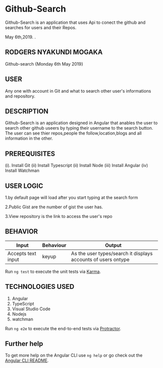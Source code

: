 # Github-Search

Github-Search is an application that uses Api to conect the github and searches for users and
their Repos.

May 6th,2019.
.

## RODGERS NYAKUNDI MOGAKA
Github-search {Monday 6th May 2019}

## USER
Any one with account in Git and what to search other user's informations and repository.


## DESCRIPTION

Github-Search is an application designed in Angular that anables the user to search other github useers by typing their username to the search button. The user can see thier repos,people the follow,location,blogs and all information in the other.

## PREREQUISITES
(i). Install Git
(ii) Install Typescript
(ii) Install Node
(iii) Install Angular
(iv) Install Watchman

## USER LOGIC 
1.by default page will load after you start typing at the search form

2.Public Gist are the number of gist the user has.

3.View repository is the link to access the user's repo

## BEHAVIOR


| Input              | Behaviour | Output                                                        |
|--------------------|-----------|---------------------------------------------------------------|
| Accepts text input | keyup     | As the user types/search it displays accounts of users ontype |





Run `ng test` to execute the unit tests via [Karma](https://karma-runner.github.io).

## TECHNOLOGIES USED
  1. Angular
  2. TypeScript
  3. Visual Studio Code
  4. Nodejs
  5. watchman


Run `ng e2e` to execute the end-to-end tests via [Protractor](http://www.protractortest.org/).

## Further help

To get more help on the Angular CLI use `ng help` or go check out the [Angular CLI README](https://github.com/angular/angular-cli/blob/master/README.md).
